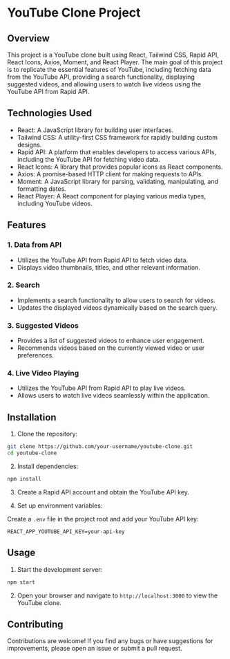 # YouTube Clone Project

## Overview

This project is a YouTube clone built using React, Tailwind CSS, Rapid API, React Icons, Axios, Moment, and React Player. The main goal of this project is to replicate the essential features of YouTube, including fetching data from the YouTube API, providing a search functionality, displaying suggested videos, and allowing users to watch live videos using the YouTube API from Rapid API.

## Technologies Used

- React: A JavaScript library for building user interfaces.
- Tailwind CSS: A utility-first CSS framework for rapidly building custom designs.
- Rapid API: A platform that enables developers to access various APIs, including the YouTube API for fetching video data.
- React Icons: A library that provides popular icons as React components.
- Axios: A promise-based HTTP client for making requests to APIs.
- Moment: A JavaScript library for parsing, validating, manipulating, and formatting dates.
- React Player: A React component for playing various media types, including YouTube videos.

## Features

### 1. Data from API

- Utilizes the YouTube API from Rapid API to fetch video data.
- Displays video thumbnails, titles, and other relevant information.

### 2. Search

- Implements a search functionality to allow users to search for videos.
- Updates the displayed videos dynamically based on the search query.

### 3. Suggested Videos

- Provides a list of suggested videos to enhance user engagement.
- Recommends videos based on the currently viewed video or user preferences.

### 4. Live Video Playing

- Utilizes the YouTube API from Rapid API to play live videos.
- Allows users to watch live videos seamlessly within the application.


## Installation

1. Clone the repository:

```bash
git clone https://github.com/your-username/youtube-clone.git
cd youtube-clone
```

2. Install dependencies:

```bash
npm install
```

3. Create a Rapid API account and obtain the YouTube API key.

4. Set up environment variables:

Create a `.env` file in the project root and add your YouTube API key:

```env
REACT_APP_YOUTUBE_API_KEY=your-api-key
```

## Usage

1. Start the development server:

```bash
npm start
```

2. Open your browser and navigate to `http://localhost:3000` to view the YouTube clone.

## Contributing

Contributions are welcome! If you find any bugs or have suggestions for improvements, please open an issue or submit a pull request.

